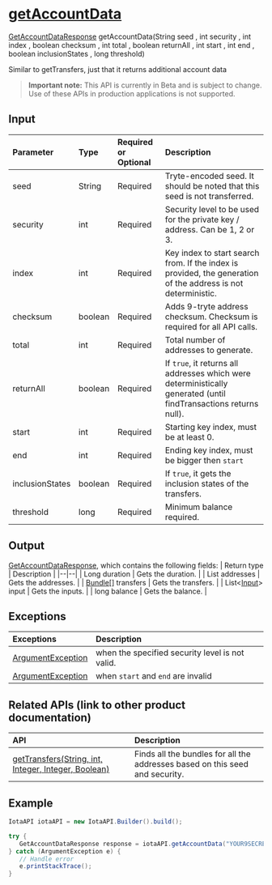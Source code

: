 
# [getAccountData](https://github.com/iotaledger/iota-java/blob/master/jota/src/main/java/org/iota/jota/IotaAPI.java#L912)
 [GetAccountDataResponse](https://github.com/iotaledger/iota-java/blob/master/jota/src/main/java/org/iota/jota/dto/response/GetAccountDataResponse.java) getAccountData(String seed , int security , int index , boolean checksum , int total , boolean returnAll , int start , int end , boolean inclusionStates , long threshold)

Similar to getTransfers, just that it returns additional account data
> **Important note:** This API is currently in Beta and is subject to change. Use of these APIs in production applications is not supported.

## Input
| Parameter       | Type | Required or Optional | Description |
|:---------------|:--------|:--------| :--------|
| seed | String | Required | Tryte-encoded seed. It should be noted that this seed is not transferred. |
| security | int | Required | Security level to be used for the private key / address. Can be 1, 2 or 3. |
| index | int | Required | Key index to start search from. If the index is provided, the generation of the address is not deterministic. |
| checksum | boolean | Required | Adds 9-tryte address checksum. Checksum is required for all API calls. |
| total | int | Required | Total number of addresses to generate. |
| returnAll | boolean | Required | If `true`, it returns all addresses which were deterministically generated (until findTransactions returns null). |
| start | int | Required | Starting key index, must be at least 0. |
| end | int | Required | Ending key index, must be bigger then `start` |
| inclusionStates | boolean | Required | If `true`, it gets the inclusion states of the transfers. |
| threshold | long | Required | Minimum balance required. |
    
## Output
[GetAccountDataResponse](https://github.com/iotaledger/iota-java/blob/master/jota/src/main/java/org/iota/jota/dto/response/GetAccountDataResponse.java), which contains the following fields:
| Return type | Description |
|--|--|
| Long duration | Gets the duration. |
| List<String> addresses | Gets the addresses. |
| [Bundle[]](https://github.com/iotaledger/iota-java/blob/master/jota/src/main/java/org/iota/jota/model/Bundle.java) transfers | Gets the transfers. |
| List<[Input](https://github.com/iotaledger/iota-java/blob/master/jota/src/main/java/org/iota/jota/model/Input.java)> input | Gets the inputs. |
| long balance | Gets the balance. |

## Exceptions
| Exceptions     | Description |
|:---------------|:--------|
| [ArgumentException](https://github.com/iotaledger/iota-java/blob/master/jota/src/main/java/org/iota/jota/error/ArgumentException.java) | when the specified security level is not valid. |
| [ArgumentException](https://github.com/iotaledger/iota-java/blob/master/jota/src/main/java/org/iota/jota/error/ArgumentException.java) | when `start` and `end` are invalid |

## Related APIs (link to other product documentation)
| API     | Description |
|:---------------|:--------|
| [getTransfers(String, int, Integer, Integer, Boolean)](https://github.com/iotaledger/iota-java/blob/master/jota/src/main/java/org/iota/jota/IotaAPI.java#L156) | Finds all the bundles for all the addresses based on this seed and security. |

 ## Example
 
 ```Java
 IotaAPI iotaAPI = new IotaAPI.Builder().build();

try { 
    GetAccountDataResponse response = iotaAPI.getAccountData("YOUR9SECRET9SEED9999999...", 3, 669, true, 296, false, 919, 727, false, 100);
} catch (ArgumentException e) { 
    // Handle error
    e.printStackTrace(); 
}
 ```
